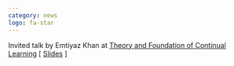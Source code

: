 ```yaml
---
category: news
logo: fa-star
---
```


Invited talk by Emtiyaz Khan at [Theory and Foundation of Continual Learning](https://sites.google.com/view/cl-theory-icml2021/speakers) [ <a href="https://emtiyaz.github.io/papers/July23_2021_CL_workshop.pdf" target="_blank">Slides</a> ]
